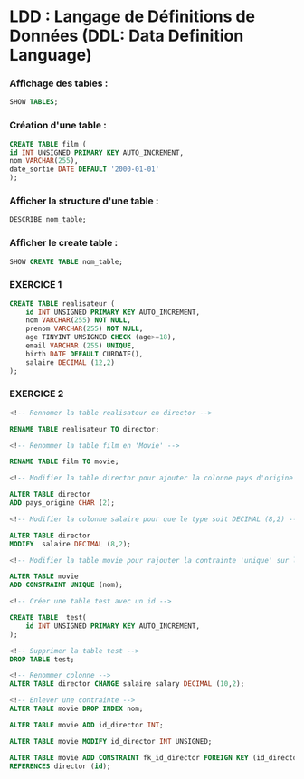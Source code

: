 # LDD : Langage de Définitions de Données (DDL: Data Definition Language)

### Affichage des tables :
```sql
SHOW TABLES;
```

### Création d'une table :
```sql
CREATE TABLE film (
id INT UNSIGNED PRIMARY KEY AUTO_INCREMENT,
nom VARCHAR(255),
date_sortie DATE DEFAULT '2000-01-01'
);
```

### Afficher la structure d'une table :
```sql
DESCRIBE nom_table;
```


### Afficher le create table :
```sql
SHOW CREATE TABLE nom_table;
```

<!-- créer une table realisateur -->
<!-- id -->
<!-- nom (obligé) -->
<!-- prenom (obligé) -->
<!-- âge (vérifier que âge > 18) -->
<!-- email (mais unique) -->
<!-- date de naissance par défaut date du jour-->
<!-- salaire qui peut être un nombre à virgule -->


### EXERCICE 1
```SQL
CREATE TABLE realisateur (
    id INT UNSIGNED PRIMARY KEY AUTO_INCREMENT,
    nom VARCHAR(255) NOT NULL,
    prenom VARCHAR(255) NOT NULL,
    age TINYINT UNSIGNED CHECK (age>=18),
    email VARCHAR (255) UNIQUE,
    birth DATE DEFAULT CURDATE(),
    salaire DECIMAL (12,2)
);
```
### EXERCICE 2
<!-- On s'est trompé !!!! =( -->
```Sql
<!-- Rennomer la table realisateur en director -->

RENAME TABLE realisateur TO director;

<!-- Renommer la table film en 'Movie' -->

RENAME TABLE film TO movie;

<!-- Modifier la table director pour ajouter la colonne pays d'origine =>'FR' -->

ALTER TABLE director 
ADD pays_origine CHAR (2);

<!-- Modifier la colonne salaire pour que le type soit DECIMAL (8,2) -->

ALTER TABLE director
MODIFY  salaire DECIMAL (8,2);

<!-- Modifier la table movie pour rajouter la contrainte 'unique' sur le nom du film -->

ALTER TABLE movie 
ADD CONSTRAINT UNIQUE (nom);

<!-- Créer une table test avec un id -->

CREATE TABLE  test(
    id INT UNSIGNED PRIMARY KEY AUTO_INCREMENT,
);

<!-- Supprimer la table test -->
DROP TABLE test;

<!-- Renommer colonne -->
ALTER TABLE director CHANGE salaire salary DECIMAL (10,2);

<!-- Enlever une contrainte -->
ALTER TABLE movie DROP INDEX nom;

```

<!-- Ajouter une colonne id_director dans la table movie -->
```sql
ALTER TABLE movie ADD id_director INT;

ALTER TABLE movie MODIFY id_director INT UNSIGNED;

ALTER TABLE movie ADD CONSTRAINT fk_id_director FOREIGN KEY (id_director)
REFERENCES director (id);
```